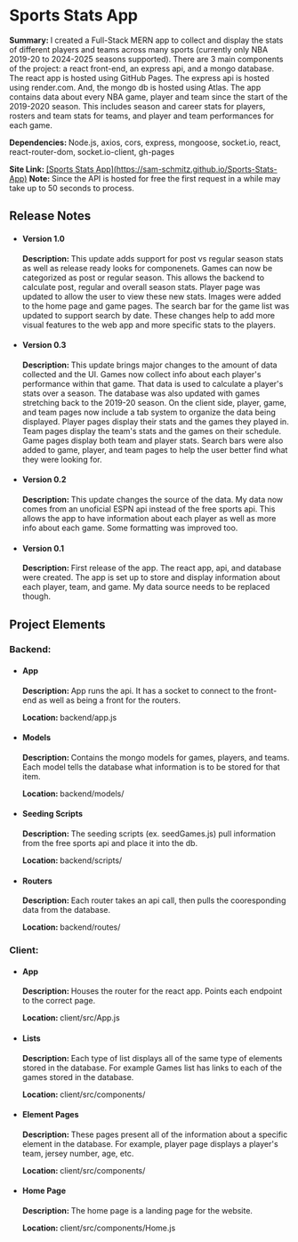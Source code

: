 <h1>Sports Stats App</h1>
<p><b>Summary: </b>I created a Full-Stack MERN app to collect and display the stats of different players and teams across many sports (currently only NBA 2019-20 to 2024-2025 seasons supported). 
  There are 3 main components of the project: a react front-end, an express api, and a mongo database. The react app is hosted using GitHub Pages. The express api is hosted using render.com. 
  And, the mongo db is hosted using Atlas. The app contains data about every NBA game, player and team since the start of the 2019-2020 season. This includes season and career stats for players, rosters and team stats for teams, and player and team performances for each game. </p>
<p><b>Dependencies: </b>Node.js, axios, cors, express, mongoose, socket.io, react, react-router-dom, socket.io-client, gh-pages</p>
<p><b>Site Link: </b> <a href="https://sam-schmitz.github.io/Sports-Stats-App">[Sports Stats App](https://sam-schmitz.github.io/Sports-Stats-App)</a> 
  <b>Note: </b>Since the API is hosted for free the first request in a while may take up to 50 seconds to process. </p>
<h2>Release Notes </h2>
<ul>
  <li>
    <h4>Version 1.0</h4>
    <p><strong>Description: </strong>This update adds support for post vs regular season stats as well as release ready looks for componenets. Games can now be categorized as post or regular season. This allows the backend to calculate post, regular and overall season stats. Player page was updated to allow the user to view these new stats. Images were added to the home page and game pages. The search bar for the game list was updated to support search by date. These changes help to add more visual features to the web app and more specific stats to the players. </p>
  </li>
  <li>
    <h4>Version 0.3</h4>
    <p><strong>Description: </strong>This update brings major changes to the amount of data collected and the UI. Games now collect info about each player's performance within that game. That data is used to calculate a player's stats over a season. The database was also updated with games stretching back to the 2019-20 season. On the client side, player, game, and team pages now include a tab system to organize the data being displayed. Player pages display their stats and the games they played in. Team pages display the team's stats and the games on their schedule. Game pages display both team and player stats. Search bars were also added to game, player, and team pages to help the user better find what they were looking for. </p>
  </li>
  <li>
    <h4>Version 0.2</h4>
    <p><strong>Description: </strong>This update changes the source of the data. My data now comes from an unoficial ESPN api instead of the free sports api. This allows the app to have information about each player as well as more info about each game. Some formatting was improved too. </p>
  </li>
  <li>
    <h4>Version 0.1</h4>
    <p><strong>Description: </strong>First release of the app. The react app, api, and database were created. 
    The app is set up to store and display information about each player, team, and game. My data source needs to be replaced though. </p>
  </li>
</ul>
<h2>Project Elements</h2>
<h3>Backend: </h3>
<ul>
  <li>
    <h4>App</h4>
    <p><strong>Description: </strong>App runs the api. It has a socket to connect to the front-end as well as being a front for the routers. </p>
    <p><strong>Location: </strong>backend/app.js</p>
  </li>
  <li>
    <h4>Models</h4>
    <p><strong>Description: </strong>Contains the mongo models for games, players, and teams. Each model tells the database what information is to be stored for that item. </p>
    <p><strong>Location: </strong>backend/models/</p>
  </li>
  <li>
    <h4>Seeding Scripts</h4>
    <p><strong>Description: </strong>The seeding scripts (ex. seedGames.js) pull information from the free sports api and place it into the db. </p>
    <p><strong>Location: </strong>backend/scripts/</p>
  </li>
  <li>
    <h4>Routers</h4>
    <p><strong>Description: </strong>Each router takes an api call, then pulls the cooresponding data from the database. </p>
    <p><strong>Location: </strong>backend/routes/</p>
  </li>
</ul>
<h3>Client: </h3>
<ul>
  <li>
    <h4>App</h4>
    <p><strong>Description: </strong>Houses the router for the react app. Points each endpoint to the correct page. </p>
    <p><strong>Location: </strong>client/src/App.js</p>
  </li>
  <li>
    <h4>Lists</h4>
    <p><strong>Description: </strong>Each type of list displays all of the same type of elements stored in the database. For example Games list has links to each of the games stored in the database. </p>
    <p><strong>Location: </strong>client/src/components/</p>
  </li>
  <li>
    <h4>Element Pages</h4>
    <p><strong>Description: </strong>These pages present all of the information about a specific element in the database. For example, player page displays a player's team, jersey number, age, etc. </p>
    <p><strong>Location: </strong>client/src/components/</p>
  </li>
  <li>
    <h4>Home Page</h4>
    <p><strong>Description: </strong>The home page is a landing page for the website. </p>
    <p><strong>Location: </strong>client/src/components/Home.js</p>
  </li>
</ul>
